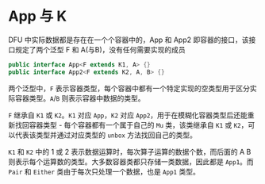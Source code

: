 # App 与 K

DFU 中实际数据都是存在在一个个容器中的，App 和 App2 即容器的接口，该接口规定了两个泛型 F 和 A(与B)，没有任何需要实现的成员

```java
public interface App<F extends K1, A> {}
public interface App2<F extends K2, A, B> {}
```

两个泛型中，`F` 表示容器类型，每个容器中都有一个特定实现的空类型用于区分实际容器类型。`A`/`B` 则表示容器中数据的类型。

`F` 继承自 `K1` 或 `K2`。`K1` 对应 `App`，`K2` 对应 `App2`，用于在模糊化容器类型后还能重新找回容器类型 - 每个容器都有一个属于自己的 `Mu` 类，该类继承自 `K1` 或 `K2`，可以代表该类型并通过对应类型的 `unbox` 方法找回自己的类型。

`K1` 和 `K2` 中的 1 或 2 表示数据运算时，每次算子运算的数据个数，而后面的 A B 则表示每个运算数的类型。大多数容器类都只存储一类数据，因此都是 `App1`。而 `Pair` 和 `Either` 类由于每次只处理一个数据，也是 `App1` 类型。
